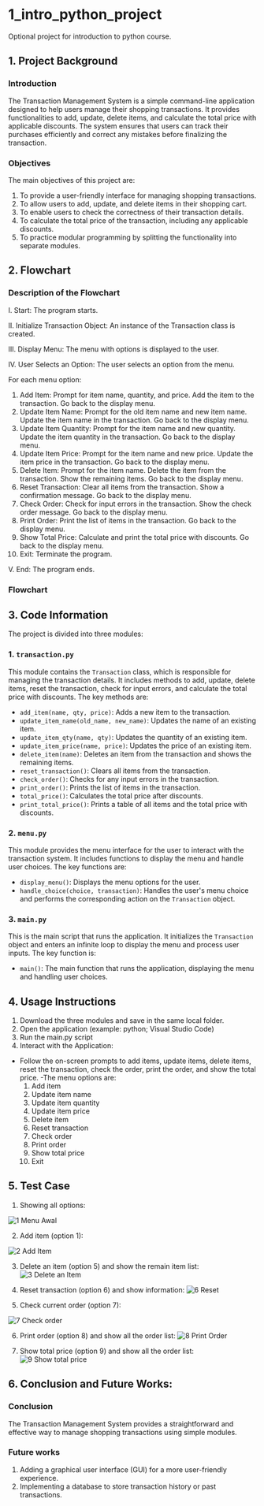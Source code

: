 # 1_intro_python_project
Optional project for introduction to python course.

## 1. Project Background
### Introduction
The Transaction Management System is a simple command-line application designed to help users manage their shopping transactions. It provides functionalities to add, update, delete items, and calculate the total price with applicable discounts. The system ensures that users can track their purchases efficiently and correct any mistakes before finalizing the transaction.
### Objectives
The main objectives of this project are:
1. To provide a user-friendly interface for managing shopping transactions.
2. To allow users to add, update, and delete items in their shopping cart.
3. To enable users to check the correctness of their transaction details.
4. To calculate the total price of the transaction, including any applicable discounts.
5. To practice modular programming by splitting the functionality into separate modules.

## 2. Flowchart
### Description of the Flowchart
I. Start: The program starts.

II. Initialize Transaction Object: An instance of the Transaction class is created.

III.  Display Menu: The menu with options is displayed to the user.

IV.  User Selects an Option: The user selects an option from the menu.

For each menu option:
  1. Add Item:
    Prompt for item name, quantity, and price.
    Add the item to the transaction.
    Go back to the display menu.
  2. Update Item Name:
    Prompt for the old item name and new item name.
    Update the item name in the transaction.
    Go back to the display menu.
  3. Update Item Quantity:
    Prompt for the item name and new quantity.
    Update the item quantity in the transaction.
    Go back to the display menu.
  4. Update Item Price:
    Prompt for the item name and new price.
    Update the item price in the transaction.
    Go back to the display menu.
  5. Delete Item:
    Prompt for the item name.
    Delete the item from the transaction.
    Show the remaining items.
    Go back to the display menu.
  6. Reset Transaction:
    Clear all items from the transaction.
    Show a confirmation message.
    Go back to the display menu.
  7. Check Order:
    Check for input errors in the transaction.
    Show the check order message.
    Go back to the display menu.
  8. Print Order:
    Print the list of items in the transaction.
    Go back to the display menu.
  9. Show Total Price:
    Calculate and print the total price with discounts.
    Go back to the display menu.
  10. Exit:
    Terminate the program.

V. End: The program ends.

### Flowchart

## 3. Code Information
The project is divided into three modules:
### 1. `transaction.py`
This module contains the `Transaction` class, which is responsible for managing the transaction details. It includes methods to add, update, delete items, reset the transaction, check for input errors, and calculate the total price with discounts. The key methods are:
- `add_item(name, qty, price)`: Adds a new item to the transaction.
- `update_item_name(old_name, new_name)`: Updates the name of an existing item.
- `update_item_qty(name, qty)`: Updates the quantity of an existing item.
- `update_item_price(name, price)`: Updates the price of an existing item.
- `delete_item(name)`: Deletes an item from the transaction and shows the remaining items.
- `reset_transaction()`: Clears all items from the transaction.
- `check_order()`: Checks for any input errors in the transaction.
- `print_order()`: Prints the list of items in the transaction.
- `total_price()`: Calculates the total price after discounts.
- `print_total_price()`: Prints a table of all items and the total price with discounts.

### 2. `menu.py`
This module provides the menu interface for the user to interact with the transaction system. It includes functions to display the menu and handle user choices. The key functions are:
- `display_menu()`: Displays the menu options for the user.
- `handle_choice(choice, transaction)`: Handles the user's menu choice and performs the corresponding action on the `Transaction` object.

### 3. `main.py`
This is the main script that runs the application. It initializes the `Transaction` object and enters an infinite loop to display the menu and process user inputs. The key function is:
- `main()`: The main function that runs the application, displaying the menu and handling user choices.

## 4. Usage Instructions
1. Download the three modules and save in the same local folder.
2. Open the application (example: python; Visual Studio Code)
3. Run the main.py script
4. Interact with the Application:
- Follow the on-screen prompts to add items, update items, delete items, reset the transaction, check the order, print the order, and show the total price.
-The menu options are:
  1. Add item
  2. Update item name
  3. Update item quantity
  4. Update item price
  5. Delete item
  6. Reset transaction
  7. Check order
  8. Print order
  9. Show total price
  10. Exit

## 5. Test Case
1. Showing all options:

![1  Menu Awal](https://github.com/lunnettasl/1_intro_python_project/assets/174937297/eb242c59-8455-4aca-931e-5401ebd30fc3)

2. Add item (option 1):

![2  Add Item](https://github.com/lunnettasl/1_intro_python_project/assets/174937297/977ee232-b781-44c6-ab48-6ec84f5bce67)

3. Delete an item (option 5) and show the remain item list:
![3  Delete an Item](https://github.com/lunnettasl/1_intro_python_project/assets/174937297/d85450b1-bbd4-4250-ad71-e26822af0357)

4. Reset  transaction (option 6) and show information:
![6  Reset](https://github.com/lunnettasl/1_intro_python_project/assets/174937297/17c6efd4-9652-4267-a6ae-f3564bb82a4c)

5. Check current order (option 7):

![7  Check order](https://github.com/lunnettasl/1_intro_python_project/assets/174937297/457fa36b-fc53-4a7b-839c-c635019a72d0)

6. Print order (option 8) and show all the order list:
![8  Print Order](https://github.com/lunnettasl/1_intro_python_project/assets/174937297/38df6fde-4b37-43e9-9f17-e3a8a6f06b69)

7. Show total price (option 9) and show all the order list:
![9  Show total price](https://github.com/lunnettasl/1_intro_python_project/assets/174937297/cc10f309-0caf-48df-ab4e-9faf83550e4c)

## 6. Conclusion and Future Works:
### Conclusion
The Transaction Management System provides a straightforward and effective way to manage shopping transactions using simple modules.

### Future works
1. Adding a graphical user interface (GUI) for a more user-friendly experience.
2. Implementing a database to store transaction history or past transactions.
